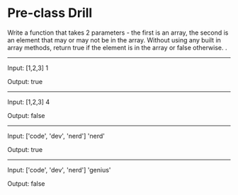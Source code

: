 # Pre-class Drill

Write a function that takes 2 parameters - the first is an array, the second is an element that may or may not be in the array.
Without using any built in array methods, return true if the element is in the array or false otherwise.
.

---

Input: [1,2,3] 1

Output: true

---

Input: [1,2,3] 4

Output: false

---

Input: ['code', 'dev', 'nerd'] 'nerd'

Output: true

---

Input: ['code', 'dev', 'nerd'] 'genius'

Output: false

